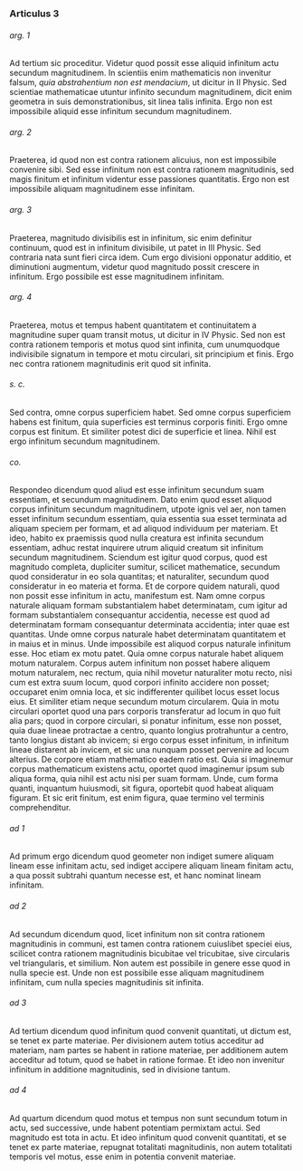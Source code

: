 ### Articulus 3

###### arg. 1
Ad tertium sic proceditur. Videtur quod possit esse aliquid infinitum actu secundum magnitudinem. In scientiis enim mathematicis non invenitur falsum, *quia abstrahentium non est mendacium*, ut dicitur in II Physic. Sed scientiae mathematicae utuntur infinito secundum magnitudinem, dicit enim geometra in suis demonstrationibus, sit linea talis infinita. Ergo non est impossibile aliquid esse infinitum secundum magnitudinem.

###### arg. 2
Praeterea, id quod non est contra rationem alicuius, non est impossibile convenire sibi. Sed esse infinitum non est contra rationem magnitudinis, sed magis finitum et infinitum videntur esse passiones quantitatis. Ergo non est impossibile aliquam magnitudinem esse infinitam.

###### arg. 3
Praeterea, magnitudo divisibilis est in infinitum, sic enim definitur continuum, quod est in infinitum divisibile, ut patet in III Physic. Sed contraria nata sunt fieri circa idem. Cum ergo divisioni opponatur additio, et diminutioni augmentum, videtur quod magnitudo possit crescere in infinitum. Ergo possibile est esse magnitudinem infinitam.

###### arg. 4
Praeterea, motus et tempus habent quantitatem et continuitatem a magnitudine super quam transit motus, ut dicitur in IV Physic. Sed non est contra rationem temporis et motus quod sint infinita, cum unumquodque indivisibile signatum in tempore et motu circulari, sit principium et finis. Ergo nec contra rationem magnitudinis erit quod sit infinita.

###### s. c.
Sed contra, omne corpus superficiem habet. Sed omne corpus superficiem habens est finitum, quia superficies est terminus corporis finiti. Ergo omne corpus est finitum. Et similiter potest dici de superficie et linea. Nihil est ergo infinitum secundum magnitudinem.

###### co.
Respondeo dicendum quod aliud est esse infinitum secundum suam essentiam, et secundum magnitudinem. Dato enim quod esset aliquod corpus infinitum secundum magnitudinem, utpote ignis vel aer, non tamen esset infinitum secundum essentiam, quia essentia sua esset terminata ad aliquam speciem per formam, et ad aliquod individuum per materiam. Et ideo, habito ex praemissis quod nulla creatura est infinita secundum essentiam, adhuc restat inquirere utrum aliquid creatum sit infinitum secundum magnitudinem. Sciendum est igitur quod corpus, quod est magnitudo completa, dupliciter sumitur, scilicet mathematice, secundum quod consideratur in eo sola quantitas; et naturaliter, secundum quod consideratur in eo materia et forma. Et de corpore quidem naturali, quod non possit esse infinitum in actu, manifestum est. Nam omne corpus naturale aliquam formam substantialem habet determinatam, cum igitur ad formam substantialem consequantur accidentia, necesse est quod ad determinatam formam consequantur determinata accidentia; inter quae est quantitas. Unde omne corpus naturale habet determinatam quantitatem et in maius et in minus. Unde impossibile est aliquod corpus naturale infinitum esse. Hoc etiam ex motu patet. Quia omne corpus naturale habet aliquem motum naturalem. Corpus autem infinitum non posset habere aliquem motum naturalem, nec rectum, quia nihil movetur naturaliter motu recto, nisi cum est extra suum locum, quod corpori infinito accidere non posset; occuparet enim omnia loca, et sic indifferenter quilibet locus esset locus eius. Et similiter etiam neque secundum motum circularem. Quia in motu circulari oportet quod una pars corporis transferatur ad locum in quo fuit alia pars; quod in corpore circulari, si ponatur infinitum, esse non posset, quia duae lineae protractae a centro, quanto longius protrahuntur a centro, tanto longius distant ab invicem; si ergo corpus esset infinitum, in infinitum lineae distarent ab invicem, et sic una nunquam posset pervenire ad locum alterius. De corpore etiam mathematico eadem ratio est. Quia si imaginemur corpus mathematicum existens actu, oportet quod imaginemur ipsum sub aliqua forma, quia nihil est actu nisi per suam formam. Unde, cum forma quanti, inquantum huiusmodi, sit figura, oportebit quod habeat aliquam figuram. Et sic erit finitum, est enim figura, quae termino vel terminis comprehenditur.

###### ad 1
Ad primum ergo dicendum quod geometer non indiget sumere aliquam lineam esse infinitam actu, sed indiget accipere aliquam lineam finitam actu, a qua possit subtrahi quantum necesse est, et hanc nominat lineam infinitam.

###### ad 2
Ad secundum dicendum quod, licet infinitum non sit contra rationem magnitudinis in communi, est tamen contra rationem cuiuslibet speciei eius, scilicet contra rationem magnitudinis bicubitae vel tricubitae, sive circularis vel triangularis, et similium. Non autem est possibile in genere esse quod in nulla specie est. Unde non est possibile esse aliquam magnitudinem infinitam, cum nulla species magnitudinis sit infinita.

###### ad 3
Ad tertium dicendum quod infinitum quod convenit quantitati, ut dictum est, se tenet ex parte materiae. Per divisionem autem totius acceditur ad materiam, nam partes se habent in ratione materiae, per additionem autem acceditur ad totum, quod se habet in ratione formae. Et ideo non invenitur infinitum in additione magnitudinis, sed in divisione tantum.

###### ad 4
Ad quartum dicendum quod motus et tempus non sunt secundum totum in actu, sed successive, unde habent potentiam permixtam actui. Sed magnitudo est tota in actu. Et ideo infinitum quod convenit quantitati, et se tenet ex parte materiae, repugnat totalitati magnitudinis, non autem totalitati temporis vel motus, esse enim in potentia convenit materiae.

